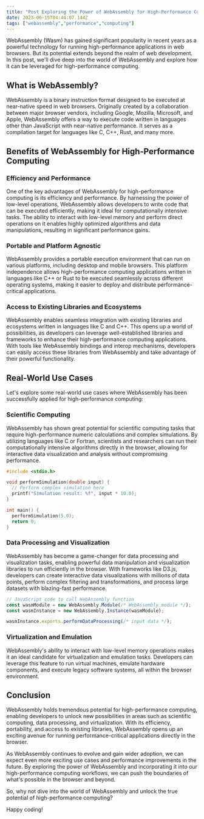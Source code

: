 ```yaml
---
title: "Post Exploring the Power of WebAssembly for High-Performance Computing"
date: 2023-06-15T04:44:07.144Z
tags: ["webassembly","performance","computing"]
---
```




WebAssembly (Wasm) has gained significant popularity in recent years as a powerful technology for running high-performance applications in web browsers. But its potential extends beyond the realm of web development. In this post, we'll dive deep into the world of WebAssembly and explore how it can be leveraged for high-performance computing.

## What is WebAssembly?

WebAssembly is a binary instruction format designed to be executed at near-native speed in web browsers. Originally created by a collaboration between major browser vendors, including Google, Mozilla, Microsoft, and Apple, WebAssembly offers a way to execute code written in languages other than JavaScript with near-native performance. It serves as a compilation target for languages like C, C++, Rust, and many more.

## Benefits of WebAssembly for High-Performance Computing

### Efficiency and Performance

One of the key advantages of WebAssembly for high-performance computing is its efficiency and performance. By harnessing the power of low-level operations, WebAssembly allows developers to write code that can be executed efficiently, making it ideal for computationally intensive tasks. The ability to interact with low-level memory and perform direct operations on it enables highly optimized algorithms and data manipulations, resulting in significant performance gains.

### Portable and Platform Agnostic

WebAssembly provides a portable execution environment that can run on various platforms, including desktop and mobile browsers. This platform independence allows high-performance computing applications written in languages like C++ or Rust to be executed seamlessly across different operating systems, making it easier to deploy and distribute performance-critical applications. 

### Access to Existing Libraries and Ecosystems

WebAssembly enables seamless integration with existing libraries and ecosystems written in languages like C and C++. This opens up a world of possibilities, as developers can leverage well-established libraries and frameworks to enhance their high-performance computing applications. With tools like WebAssembly bindings and interop mechanisms, developers can easily access these libraries from WebAssembly and take advantage of their powerful functionality.

## Real-World Use Cases

Let's explore some real-world use cases where WebAssembly has been successfully applied for high-performance computing:

### Scientific Computing

WebAssembly has shown great potential for scientific computing tasks that require high-performance numeric calculations and complex simulations. By utilizing languages like C or Fortran, scientists and researchers can run their computationally intensive algorithms directly in the browser, allowing for interactive data visualization and analysis without compromising performance.

```c
#include <stdio.h>

void performSimulation(double input) {
  // Perform complex simulation here
  printf("Simulation result: %f", input * 10.0);
}

int main() {
  performSimulation(5.0);
  return 0;
}
```

### Data Processing and Visualization

WebAssembly has become a game-changer for data processing and visualization tasks, enabling powerful data manipulation and visualization libraries to run efficiently in the browser. With frameworks like D3.js, developers can create interactive data visualizations with millions of data points, perform complex filtering and transformations, and process large datasets with blazing-fast performance.

```javascript
// JavaScript code to call WebAssembly function
const wasmModule = new WebAssembly.Module(/* WebAssembly module */);
const wasmInstance = new WebAssembly.Instance(wasmModule);

wasmInstance.exports.performDataProcessing(/* input data */);
```

### Virtualization and Emulation

WebAssembly's ability to interact with low-level memory operations makes it an ideal candidate for virtualization and emulation tasks. Developers can leverage this feature to run virtual machines, emulate hardware components, and execute legacy software systems, all within the browser environment.

## Conclusion

WebAssembly holds tremendous potential for high-performance computing, enabling developers to unlock new possibilities in areas such as scientific computing, data processing, and virtualization. With its efficiency, portability, and access to existing libraries, WebAssembly opens up an exciting avenue for running performance-critical applications directly in the browser.

As WebAssembly continues to evolve and gain wider adoption, we can expect even more exciting use cases and performance improvements in the future. By exploring the power of WebAssembly and incorporating it into our high-performance computing workflows, we can push the boundaries of what's possible in the browser and beyond.

So, why not dive into the world of WebAssembly and unlock the true potential of high-performance computing?

Happy coding!